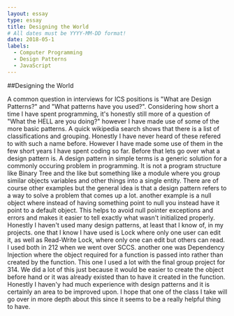 ```yaml
---
layout: essay
type: essay
title: Designing the World
# All dates must be YYYY-MM-DD format!
date: 2018-05-1
labels:
  - Computer Programming
  - Design Patterns
  - JavaScript
---
```


##Designing the World

  A common question in interviews for ICS positions is "What are Design Patterns?" and "What patterns have you used?". Considering how short a time I have spent programming, it's honestly still more of a question of "What the HELL are you doing?" however I have made use of some of the more basic patterns. A quick wikipedia search shows that there is a list of classifications and grouping. Honestly I have never heard of these refered to with such a name before. However I have made some use of them in the few short years I have spent coding so far. Before that lets go over what a design pattern is.
  A design pattern in simple terms is a generic solution for a commonly occuring problem in programming. It is not a program structure like Binary Tree and the like but something like a module where you group similar objects variables and other things into a single entity. There are of course other examples but the general idea is that a design pattern refers to a way to solve a problem that comes up a lot. another example is a null object where instead of having something point to null you instead have it point to a default object. This helps to avoid null pointer exceptions and errors and makes it easier to tell exactly what wasn't initialized properly.
  Honestly I haven't used many design patterns, at least that I know of, in my projects. one that I know I have used is Lock where only one user can edit it, as well as Read-Write Lock, where only one can edit but others can read. I used both in 212 when we went over SCCS. another one was Dependency Injection where the object required for a function is passed into rather than created by the function. This one I used a lot with the final group project for 314. We did a lot of this just because it would be easier to create the object before hand or it was already existed than to have it created in the function.
  Honestly I haven'y had much experience with design patterns and it is certainly an area to be improved upon. I hope that one of the class I take will go over in more depth about this since it seems to be a really helpful thing to have.
